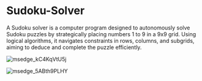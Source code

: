 # Sudoku-Solver
A Sudoku solver is a computer program designed to autonomously solve Sudoku puzzles by strategically 
placing numbers 1 to 9 in a 9x9 grid. Using logical algorithms, 
it navigates constraints in rows, columns, and subgrids, aiming to deduce and complete the puzzle efficiently.

![msedge_kC4KqVtU5j](https://github.com/JohnBossco/Sudoku-Solver/assets/108234177/d5b2cffe-089d-4986-a864-7d4d185b817f)

![msedge_5ABth9PLHY](https://github.com/JohnBossco/Sudoku-Solver/assets/108234177/f0228e87-c2ca-48d6-ae06-6b3df9da99f0)

